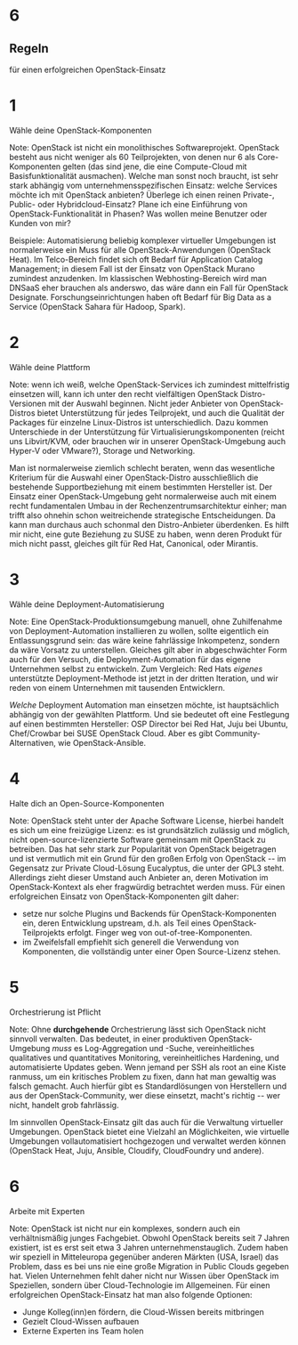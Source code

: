 # 6
## Regeln

für einen erfolgreichen OpenStack-Einsatz


# 1

Wähle deine OpenStack-Komponenten

Note: OpenStack ist nicht ein monolithisches
Softwareprojekt. OpenStack besteht aus nicht weniger als 60
Teilprojekten, von denen nur 6 als Core-Komponenten gelten (das sind
jene, die eine Compute-Cloud mit Basisfunktionalität
ausmachen). Welche man sonst noch braucht, ist sehr stark abhängig vom
unternehmensspezifischen Einsatz: welche Services möchte ich mit
OpenStack anbieten? Überlege ich einen reinen Private-, Public- oder
Hybridcloud-Einsatz? Plane ich eine Einführung von
OpenStack-Funktionalität in Phasen? Was wollen meine Benutzer oder
Kunden von mir?

Beispiele: Automatisierung beliebig komplexer virtueller Umgebungen
ist normalerweise ein Muss für alle OpenStack-Anwendungen (OpenStack
Heat). Im Telco-Bereich findet sich oft Bedarf für Application Catalog
Management; in diesem Fall ist der Einsatz von OpenStack Murano
zumindest anzudenken. Im klassischen Webhosting-Bereich wird man
DNSaaS eher brauchen als anderswo, das wäre dann ein Fall für
OpenStack Designate. Forschungseinrichtungen haben oft Bedarf für Big
Data as a Service (OpenStack Sahara für Hadoop, Spark).


# 2

Wähle deine Plattform

Note: wenn ich weiß, welche OpenStack-Services ich zumindest
mittelfristig einsetzen will, kann ich unter den recht vielfältigen
OpenStack Distro-Versionen mit der Auswahl beginnen. Nicht jeder
Anbieter von OpenStack-Distros bietet Unterstützung für jedes
Teilprojekt, und auch die Qualität der Packages für einzelne
Linux-Distros ist unterschiedlich. Dazu kommen Unterschiede in der
Unterstützung für Virtualisierungskomponenten (reicht uns Libvirt/KVM,
oder brauchen wir in unserer OpenStack-Umgebung auch Hyper-V oder
VMware?), Storage und Networking.

Man ist normalerweise ziemlich schlecht beraten, wenn das wesentliche
Kriterium für die Auswahl einer OpenStack-Distro ausschließlich die
bestehende Supportbeziehung mit einem bestimmten Hersteller ist. Der
Einsatz einer OpenStack-Umgebung geht normalerweise auch mit einem
recht fundamentalen Umbau in der Rechenzentrumsarchitektur einher; man
trifft also ohnehin schon weitreichende strategische
Entscheidungen. Da kann man durchaus auch schonmal den
Distro-Anbieter überdenken. Es hilft mir nicht, eine gute Beziehung zu
SUSE zu haben, wenn deren Produkt für mich nicht passt, gleiches gilt
für Red Hat, Canonical, oder Mirantis.


# 3

Wähle deine Deployment-Automatisierung

Note: Eine OpenStack-Produktionsumgebung manuell, ohne Zuhilfenahme
von Deployment-Automation installieren zu wollen, sollte eigentlich
ein Entlassungsgrund sein: das wäre keine fahrlässige Inkompetenz,
sondern da wäre Vorsatz zu unterstellen. Gleiches gilt aber in
abgeschwächter Form auch für den Versuch, die Deployment-Automation
für das eigene Unternehmen selbst zu entwickeln. Zum Vergleich: Red
Hats *eigenes* unterstützte Deployment-Methode ist jetzt in der
dritten Iteration, und wir reden von einem Unternehmen mit tausenden
Entwicklern.

*Welche* Deployment Automation man einsetzen möchte, ist hauptsächlich
abhängig von der gewählten Plattform. Und sie bedeutet oft eine
Festlegung auf einen bestimmten Hersteller: OSP Director bei Red Hat,
Juju bei Ubuntu, Chef/Crowbar bei SUSE OpenStack Cloud. Aber es gibt
Community-Alternativen, wie OpenStack-Ansible.


# 4

Halte dich an Open-Source-Komponenten

Note: OpenStack steht unter der Apache Software License, hierbei
handelt es sich um eine freizügige Lizenz: es ist grundsätzlich
zulässig und möglich, nicht open-source-lizenzierte Software gemeinsam
mit OpenStack zu betreiben. Das hat sehr stark zur Popularität von
OpenStack beigetragen und ist vermutlich mit ein Grund für den großen
Erfolg von OpenStack -- im Gegensatz zur Private Cloud-Lösung
Eucalyptus, die unter der GPL3 steht. Allerdings zieht dieser Umstand
auch Anbieter an, deren Motivation im OpenStack-Kontext als eher
fragwürdig betrachtet werden muss. Für einen erfolgreichen Einsatz von
OpenStack-Komponenten gilt daher:

* setze nur solche Plugins und Backends für OpenStack-Komponenten ein,
  deren Entwicklung upstream, d.h. als Teil eines
  OpenStack-Teilprojekts erfolgt. Finger weg von
  out-of-tree-Komponenten.
* im Zweifelsfall empfiehlt sich generell die Verwendung von
  Komponenten, die vollständig unter einer Open Source-Lizenz stehen.


# 5

Orchestrierung ist Pflicht

Note: Ohne **durchgehende** Orchestrierung lässt sich OpenStack nicht
sinnvoll verwalten. Das bedeutet, in einer produktiven
OpenStack-Umgebung *muss* es Log-Aggregation und -Suche,
vereinheitliches qualitatives und quantitatives Monitoring,
vereinheitliches Hardening, und automatisierte Updates geben. Wenn
jemand per SSH als root an eine Kiste ranmuss, um ein kritisches
Problem zu fixen, dann hat man gewaltig was falsch gemacht. Auch
hierfür gibt es Standardlösungen von Herstellern und aus der
OpenStack-Community, wer diese einsetzt, macht's richtig -- wer nicht,
handelt grob fahrlässig.

Im sinnvollen OpenStack-Einsatz gilt das auch für die Verwaltung
virtueller Umgebungen. OpenStack bietet eine Vielzahl an
Möglichkeiten, wie virtuelle Umgebungen vollautomatisiert hochgezogen
und verwaltet werden können (OpenStack Heat, Juju, Ansible, Cloudify,
CloudFoundry und andere).


# 6

Arbeite mit Experten

Note: OpenStack ist nicht nur ein komplexes, sondern auch ein
verhältnismäßig junges Fachgebiet. Obwohl OpenStack bereits seit 7
Jahren existiert, ist es erst seit etwa 3 Jahren
unternehmenstauglich. Zudem haben wir speziell in Mitteleuropa
gegenüber anderen Märkten (USA, Israel) das Problem, dass es bei uns
nie eine große Migration in Public Clouds gegeben hat. Vielen
Unternehmen fehlt daher nicht nur Wissen über OpenStack im Speziellen,
sondern über Cloud-Technologie im Allgemeinen. Für einen erfolgreichen
OpenStack-Einsatz hat man also folgende Optionen:

- Junge Kolleg(inn)en fördern, die Cloud-Wissen bereits mitbringen
- Gezielt Cloud-Wissen aufbauen
- Externe Experten ins Team holen
